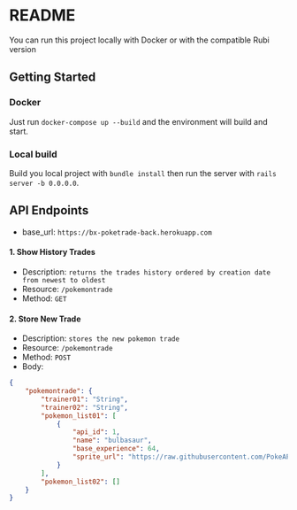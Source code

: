 # README

You can run this project locally with Docker or with the compatible Rubi version

## Getting Started

### Docker
Just run `docker-compose up --build` and the environment will build and start.

### Local build
Build you local project with `bundle install` then run the server with `rails server -b 0.0.0.0`.

## API Endpoints
- base_url: `https://bx-poketrade-back.herokuapp.com`

#### 1. **Show History Trades**
- Description: `returns the trades history ordered by creation date from newest to oldest`
- Resource: `/pokemontrade`
- Method: `GET`

#### 2. **Store New Trade**
- Description: `stores the new pokemon trade`
- Resource: `/pokemontrade`
- Method: `POST`
- Body:
```json
{
	"pokemontrade": {
		"trainer01": "String",
		"trainer02": "String",
		"pokemon_list01": [
			{
				"api_id": 1,
				"name": "bulbasaur",
				"base_experience": 64,
				"sprite_url": "https://raw.githubusercontent.com/PokeAPI/sprites/master/sprites/pokemon/other/official-artwork/1.png"
			}
		],
		"pokemon_list02": []
	}
}
```